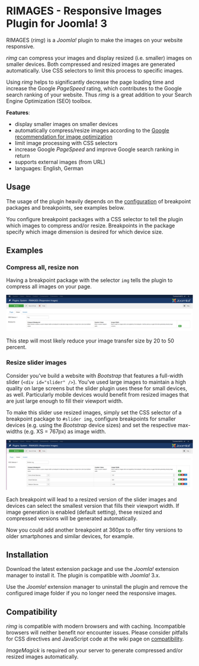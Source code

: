 # RIMAGES - Responsive Images Plugin for Joomla! 3

RIMAGES (*rimg*) is a *Joomla!* plugin to make the images on your website responsive.

*rimg* can compress your images and display resized (i.e. smaller) images on smaller devices.
Both compressed and resized images are generated automatically.
Use CSS selectors to limit this process to specific images.

Using *rimg* helps to significantly decrease the page loading time and increase the Google *PageSpeed* rating, which contributes to the Google search ranking of your website.
Thus *rimg* is a great addition to your Search Engine Optimization (SEO) toolbox.

**Features**:

* display smaller images on smaller devices
* automatically compress/resize images according to the [Google recommendation for image optimization](https://developers.google.com/speed/docs/insights/OptimizeImages)
* limit image processing with CSS selectors
* increase Google *PageSpeed* and improve Google search ranking in return
* supports external images (from URL)
* languages: English, German

## Usage

The usage of the plugin heavily depends on the [configuration](https://github.com/sebschlicht/plg_system_rimages/wiki/Configuration) of breakpoint packages and breakpoints, see examples below.

You configure breakpoint packages with a CSS selector to tell the plugin which images to compress and/or resize.
Breakpoints in the package specify which image dimension is desired for which device size.

## Examples

### Compress all, resize non

Having a breakpoint package with the selector `img` tells the plugin to compress all images on your page.

![Universal breakpoint package configuration screenshot](https://github.com/sebschlicht/plg_system_rimages/blob/master/images/screen_rimages_img.png)

This step will most likely reduce your image transfer size by 20 to 50 percent.

### Resize slider images

Consider you've build a website with *Bootstrap* that features a full-width slider (`<div id="slider" />`).
You've used large images to maintain a high quality on large screens but the slider plugin uses these for small devices, as well.
Particularly mobile devices would benefit from resized images that are just large enough to fill their viewport width.

To make this slider use resized images, simply set the CSS selector of a breakpoint package to `#slider img`, configure breakpoints for smaller devices (e.g. using the *Bootstrap* device sizes) and set the respective max-widths (e.g. XS = 767px) as image width.

![Slider breakpoint package configuration screenshot](https://github.com/sebschlicht/plg_system_rimages/blob/master/images/screen_rimages_slider.png)

Each breakpoint will lead to a resized version of the slider images and devices can select the smallest version that fills their viewport width.
If image generation is enabled (default setting), these resized and compressed versions will be generated automatically.

Now you could add another breakpoint at 360px to offer tiny versions to older smartphones and similar devices, for example.

## Installation

Download the latest extension package and use the *Joomla!* extension manager to install it.
The plugin is compatible with *Joomla!* 3.x.

Use the *Joomla!* extension manager to uninstall the plugin and remove the configured image folder if you no longer need the responsive images.

## Compatibility

*rimg* is compatible with modern browsers and with caching.
Incompatible browsers will neither benefit nor encounter issues.
Please consider pitfalls for CSS directives and JavaScript code at the wiki page on [compatibility](https://github.com/sebschlicht/plg_system_rimages/wiki/Compatibility).

*ImageMagick* is required on your server to generate compressed and/or resized images automatically.
